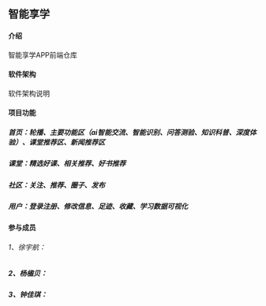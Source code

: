 ## 智能享学

#### 介绍
智能享学APP前端仓库

#### 软件架构
软件架构说明

#### 项目功能
##### 首页：轮播、主要功能区（ai智能交流、智能识别、问答测验、知识科普、深度体验）、课堂推荐区、新闻推荐区
##### 课堂：精选好课、相关推荐、好书推荐
##### 社区：关注、推荐、圈子、发布
##### 用户：登录注册、修改信息、足迹、收藏、学习数据可视化

#### 参与成员

###### 1、徐宇航：
##### 2、杨楹贝：
##### 3、钟佳琪：


